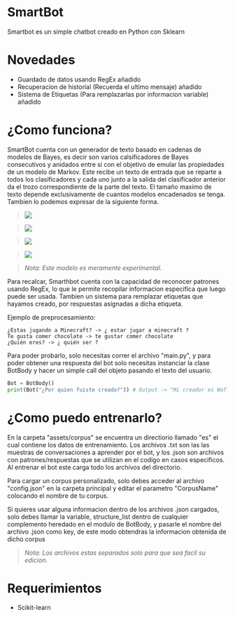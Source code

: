 # SmartBot
Smartbot es un simple chatbot creado en Python con Sklearn

# Novedades
- Guardado de datos usando RegEx añadido
- Recuperacion de historial (Recuerda el ultimo mensaje) añadido
- Sistema de Etiquetas (Para remplazarlas por informacion variable) añadido

# ¿Como funciona?
SmartBot cuenta con un generador de texto basado en cadenas de modelos de Bayes, es decir son varios calsificadores de Bayes consecutivos y anidados entre si
con el objetivo de emular las propiedades de un modelo de Markov. Este recibe un texto de entrada que se reparte a todos los clasificadores y cada uno junto
a la salida del clasificador anterior da el trozo correspondiente de la parte del texto. El tamaño maximo de texto depende exclusivamente de cuantos modelos
encadenados se tenga. Tambien lo podemos expresar de la siguiente forma.

> <img src="https://render.githubusercontent.com/render/math?math=fn%20=%20NaiveBayesClassificator">

> <img src="https://render.githubusercontent.com/render/math?math=Wn%20=%20Word">

> <img src="https://render.githubusercontent.com/render/math?math=M%20=%20[f1,%20f2,%20%20...%20%20fn]">

> <img src="https://render.githubusercontent.com/render/math?math=fn(Vector(Context,%20Wn))=%20Wn+1">

> *Nota: Este modelo es meramente experimental.*


Para recalcar, Smarthbot cuenta con la capacidad de reconocer patrones usando RegEx, lo que le permite recopilar informacion especifica que luego puede ser usada.
Tambien un sistema para remplazar etiquetas que hayamos creado, por respuestas asignadas a dicha etiqueta.


Ejemplo de preprocesamiento:
```
¿Estas jugando a Minecraft? -> ¿ estar jugar a minecraft ?
Te gusta comer chocolate -> te gustar comer chocolate
¿Quién eres? -> ¿ quién ser ?
```

Para poder probarlo, solo necesitas correr el archivo "main.py", y para poder obtener una
respuesta del bot solo necesitas instanciar la clase BotBody y hacer un simple call del
objeto pasando el texto del usuario.

```python
Bot = BotBody()
print(Bot("¿Por quien fuiste creado?")) # Output -> "Mi creador es WaffleFitoi"
```

# ¿Como puedo entrenarlo?
En la carpeta "assets/corpus" se encuentra un directiorio llamado "es" el cual contiene los datos de entrenamiento. Los archivos .txt son las las muestras de conversaciones a aprender por el bot, y los .json son archivos con patrones/respuestas que se utilizan en el codigo en casos especificos. Al entrenar el bot este carga todo los archivos del directorio.

Para cargar un corpus personalizado, solo debes acceder al archivo "config.json" en la carpeta principal y editar el parametro "CorpusName" colocando el nombre de tu corpus.

Si quieres usar alguna informacion dentro de los archivos .json cargados, solo debes llamar la variable, structure_list dentro de cualquier complemento heredado en el modulo de BotBody, y pasarle el nombre del archivo .json como key, de este modo obtendras la informacion obtenida de dicho corpus

> *Nota: Los archivos estas separados solo para que sea facil su edicion.*

# Requerimientos
- Scikit-learn
